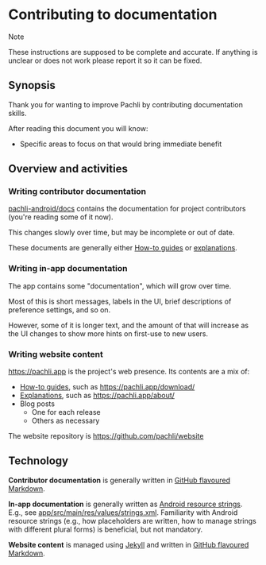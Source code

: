 # Contributing to documentation

> [!NOTE]
> These instructions are supposed to be complete and accurate. If anything is unclear or does not work please report it so it can be fixed.

## Synopsis

Thank you for wanting to improve Pachli by contributing documentation skills.

After reading this document you will know:

- Specific areas to focus on that would bring immediate benefit

## Overview and activities

### Writing contributor documentation

[pachli-android/docs](https://github.com/pachli/pachli-android/tree/main/docs) contains the documentation for project contributors (you're reading some of it now).

This changes slowly over time, but may be incomplete or out of date.

These documents are generally either [How-to guides](https://diataxis.fr/how-to-guides/) or [explanations](https://diataxis.fr/explanation/).

### Writing in-app documentation

The app contains some "documentation", which will grow over time.

Most of this is short messages, labels in the UI, brief descriptions of preference settings, and so on.

However, some of it is longer text, and the amount of that will increase as the UI changes to show more hints on first-use to new users.

### Writing website content

https://pachli.app is the project's web presence. Its contents are a mix of:

- [How-to guides](https://diataxis.fr/how-to-guides/), such as https://pachli.app/download/
- [Explanations](https://diataxis.fr/explanation/), such as https://pachli.app/about/
- Blog posts
  - One for each release
  - Others as necessary

The website repository is https://github.com/pachli/website

## Technology

**Contributor documentation** is generally written in [GitHub flavoured Markdown](https://github.github.com/gfm/).

**In-app documentation** is generally written as [Android resource strings](https://developer.android.com/guide/topics/resources/string-resource). E.g., see [app/src/main/res/values/strings.xml](https://github.com/pachli/pachli-android/blob/main/app/src/main/res/values/strings.xml). Familiarity with Android resource strings (e.g., how placeholders are written, how to manage strings with different plural forms) is beneficial, but not mandatory.

**Website content** is managed using [Jekyll](https://jekyllrb.com/) and written in [GitHub flavoured Markdown](https://github.github.com/gfm/).
